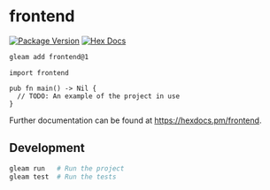# frontend

[![Package Version](https://img.shields.io/hexpm/v/frontend)](https://hex.pm/packages/frontend)
[![Hex Docs](https://img.shields.io/badge/hex-docs-ffaff3)](https://hexdocs.pm/frontend/)

```sh
gleam add frontend@1
```
```gleam
import frontend

pub fn main() -> Nil {
  // TODO: An example of the project in use
}
```

Further documentation can be found at <https://hexdocs.pm/frontend>.

## Development

```sh
gleam run   # Run the project
gleam test  # Run the tests
```
